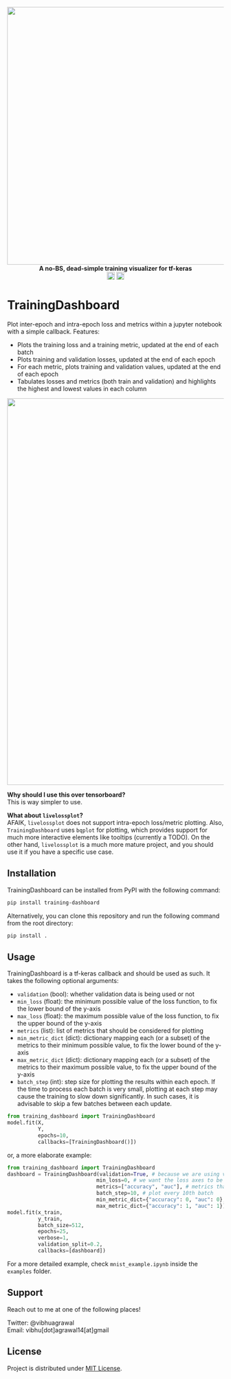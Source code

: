 <p align="center">
  
  <img width="600" src="https://i.imgur.com/pl6mUzn.png"/>
  <br>
  <strong>A no-BS, dead-simple training visualizer for tf-keras</strong>
  <br>
  <a href="https://badge.fury.io/py/training-dashboard"><img src="https://badge.fury.io/py/training-dashboard.svg" alt="PyPI version" height="18"></a>
  <a href="https://opensource.org/licenses/MIT"><img src="https://img.shields.io/badge/License-MIT-yellow.svg" alt="PyPI version" height="18"></a>
  
</p>

# TrainingDashboard

Plot inter-epoch and intra-epoch loss and metrics within a jupyter notebook with a simple callback. Features:
* Plots the training loss and a training metric, updated at the end of each batch
* Plots training and validation losses, updated at the end of each epoch
* For each metric, plots training and validation values, updated at the end of each epoch
* Tabulates losses and metrics (both train and validation) and highlights the highest and lowest values in each column  
      
<p align="center">
  <img width="900" src="https://i.imgur.com/SBdQurw.gif"/>
</p>
  
**Why should I use this over tensorboard?**  
This is way simpler to use.

**What about `livelossplot`?**  
AFAIK, `livelossplot` does not support intra-epoch loss/metric plotting. Also, `TrainingDashboard` uses `bqplot` for plotting, which provides support for much more interactive elements like tooltips (currently a TODO). On the other hand, `livelossplot` is a much more mature project, and you should use it if you have a specific use case. 


## Installation 

TrainingDashboard can be installed from PyPI with the following command:

```bash 
pip install training-dashboard
```

Alternatively, you can clone this repository and run the following command from the root directory:

```bash
pip install .
```

## Usage

TrainingDashboard is a tf-keras callback and should be used as such. It takes the following optional arguments:
- `validation` (bool): whether validation data is being used or not
- `min_loss` (float): the minimum possible value of the loss function, to fix the lower bound of the y-axis
- `max_loss` (float): the maximum possible value of the loss function, to fix the upper bound of the y-axis
- `metrics` (list): list of metrics that should be considered for plotting
- `min_metric_dict` (dict): dictionary mapping each (or a subset) of the metrics to their minimum possible value, to fix the lower bound of the y-axis
- `max_metric_dict` (dict): dictionary mapping each (or a subset) of the metrics to their maximum possible value, to fix the upper bound of the y-axis
- `batch_step` (int): step size for plotting the results within each epoch. If the time to process each batch is very small, plotting at each step may cause the training to slow down significantly. In such cases, it is advisable to skip a few batches between each update.

```python
from training_dashboard import TrainingDashboard
model.fit(X,
          Y,
          epochs=10,
          callbacks=[TrainingDashboard()])
```

or, a more elaborate example:
```python
from training_dashboard import TrainingDashboard
dashboard = TrainingDashboard(validation=True, # because we are using validation data and want to track its metrics
                             min_loss=0, # we want the loss axes to be fixed on the lower end
                             metrics=["accuracy", "auc"], # metrics that we want plotted
                             batch_step=10, # plot every 10th batch
                             min_metric_dict={"accuracy": 0, "auc": 0}, # minimum possible value for metrics used
                             max_metric_dict={"accuracy": 1, "auc": 1}) # maximum possible value for metrics used
model.fit(x_train,
          y_train,
          batch_size=512,
          epochs=25,
          verbose=1,
          validation_split=0.2,
          callbacks=[dashboard])
```

For a more detailed example, check `mnist_example.ipynb` inside the `examples` folder.

## Support

Reach out to me at one of the following places!

Twitter: @vibhuagrawal  
Email: vibhu[dot]agrawal14[at]gmail

## License  

Project is distributed under [MIT License](https://github.com/vibhuagrawal14/training_dashboard/blob/main/LICENSE).
